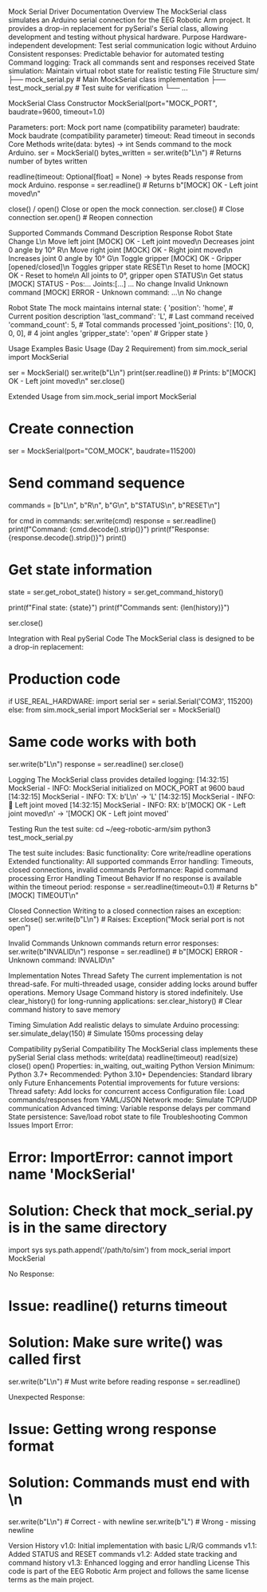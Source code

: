 
Mock Serial Driver Documentation
Overview
The MockSerial class simulates an Arduino serial connection for the EEG Robotic Arm project. It provides a drop-in replacement for pySerial's Serial class, allowing development and testing without physical hardware.
Purpose
Hardware-independent development: Test serial communication logic without Arduino
Consistent responses: Predictable behavior for automated testing
Command logging: Track all commands sent and responses received
State simulation: Maintain virtual robot state for realistic testing
File Structure
sim/
├── mock_serial.py         # Main MockSerial class implementation
├── test_mock_serial.py    # Test suite for verification
└── ...

MockSerial Class
Constructor
MockSerial(port="MOCK_PORT", baudrate=9600, timeout=1.0)

Parameters:
port: Mock port name (compatibility parameter)
baudrate: Mock baudrate (compatibility parameter)
timeout: Read timeout in seconds
Core Methods
write(data: bytes) -> int
Sends command to the mock Arduino.
ser = MockSerial()
bytes_written = ser.write(b"L\n")  # Returns number of bytes written

readline(timeout: Optional[float] = None) -> bytes
Reads response from mock Arduino.
response = ser.readline()  # Returns b"[MOCK] OK - Left joint moved\n"

close() / open()
Close or open the mock connection.
ser.close()  # Close connection
ser.open()   # Reopen connection

Supported Commands
Command
Description
Response
Robot State Change
L\n
Move left joint
[MOCK] OK - Left joint moved\n
Decreases joint 0 angle by 10°
R\n
Move right joint
[MOCK] OK - Right joint moved\n
Increases joint 0 angle by 10°
G\n
Toggle gripper
[MOCK] OK - Gripper [opened/closed]\n
Toggles gripper state
RESET\n
Reset to home
[MOCK] OK - Reset to home\n
All joints to 0°, gripper open
STATUS\n
Get status
[MOCK] STATUS - Pos:... Joints:[...] ...
No change
Invalid
Unknown command
[MOCK] ERROR - Unknown command: ...\n
No change

Robot State
The mock maintains internal state:
{
    'position': 'home',           # Current position description
    'last_command': 'L',          # Last command received
    'command_count': 5,           # Total commands processed
    'joint_positions': [10, 0, 0, 0],  # 4 joint angles
    'gripper_state': 'open'       # Gripper state
}

Usage Examples
Basic Usage (Day 2 Requirement)
from sim.mock_serial import MockSerial

ser = MockSerial()
ser.write(b"L\n")
print(ser.readline())  # Prints: b"[MOCK] OK - Left joint moved\n"
ser.close()

Extended Usage
from sim.mock_serial import MockSerial

# Create connection
ser = MockSerial(port="COM_MOCK", baudrate=115200)

# Send command sequence
commands = [b"L\n", b"R\n", b"G\n", b"STATUS\n", b"RESET\n"]

for cmd in commands:
    ser.write(cmd)
    response = ser.readline()
    print(f"Command: {cmd.decode().strip()}")
    print(f"Response: {response.decode().strip()}")
    print()

# Get state information
state = ser.get_robot_state()
history = ser.get_command_history()

print(f"Final state: {state}")
print(f"Commands sent: {len(history)}")

ser.close()

Integration with Real pySerial Code
The MockSerial class is designed to be a drop-in replacement:
# Production code
if USE_REAL_HARDWARE:
    import serial
    ser = serial.Serial('COM3', 115200)
else:
    from sim.mock_serial import MockSerial
    ser = MockSerial()

# Same code works with both
ser.write(b"L\n")
response = ser.readline()
ser.close()

Logging
The MockSerial class provides detailed logging:
[14:32:15] MockSerial - INFO: MockSerial initialized on MOCK_PORT at 9600 baud
[14:32:15] MockSerial - INFO: TX: b'L\n' -> 'L'
[14:32:15] MockSerial - INFO: 🔄 Left joint moved
[14:32:15] MockSerial - INFO: RX: b'[MOCK] OK - Left joint moved\n' -> '[MOCK] OK - Left joint moved'

Testing
Run the test suite:
cd ~/eeg-robotic-arm/sim
python3 test_mock_serial.py

The test suite includes:
Basic functionality: Core write/readline operations
Extended functionality: All supported commands
Error handling: Timeouts, closed connections, invalid commands
Performance: Rapid command processing
Error Handling
Timeout Behavior
If no response is available within the timeout period:
response = ser.readline(timeout=0.1)  # Returns b"[MOCK] TIMEOUT\n"

Closed Connection
Writing to a closed connection raises an exception:
ser.close()
ser.write(b"L\n")  # Raises: Exception("Mock serial port is not open")

Invalid Commands
Unknown commands return error responses:
ser.write(b"INVALID\n")
response = ser.readline()  # b"[MOCK] ERROR - Unknown command: INVALID\n"

Implementation Notes
Thread Safety
The current implementation is not thread-safe. For multi-threaded usage, consider adding locks around buffer operations.
Memory Usage
Command history is stored indefinitely. Use clear_history() for long-running applications:
ser.clear_history()  # Clear command history to save memory

Timing Simulation
Add realistic delays to simulate Arduino processing:
ser.simulate_delay(150)  # Simulate 150ms processing delay

Compatibility
pySerial Compatibility
The MockSerial class implements these pySerial Serial class methods:
write(data)
readline(timeout)
read(size)
close()
open()
Properties: in_waiting, out_waiting
Python Version
Minimum: Python 3.7+
Recommended: Python 3.10+
Dependencies: Standard library only
Future Enhancements
Potential improvements for future versions:
Thread safety: Add locks for concurrent access
Configuration file: Load commands/responses from YAML/JSON
Network mode: Simulate TCP/UDP communication
Advanced timing: Variable response delays per command
State persistence: Save/load robot state to file
Troubleshooting
Common Issues
Import Error:
# Error: ImportError: cannot import name 'MockSerial'
# Solution: Check that mock_serial.py is in the same directory
import sys
sys.path.append('/path/to/sim')
from mock_serial import MockSerial

No Response:
# Issue: readline() returns timeout
# Solution: Make sure write() was called first
ser.write(b"L\n")  # Must write before reading
response = ser.readline()

Unexpected Response:
# Issue: Getting wrong response format
# Solution: Commands must end with \n
ser.write(b"L\n")  # Correct - with newline
ser.write(b"L")    # Wrong - missing newline

Version History
v1.0: Initial implementation with basic L/R/G commands
v1.1: Added STATUS and RESET commands
v1.2: Added state tracking and command history
v1.3: Enhanced logging and error handling
License
This code is part of the EEG Robotic Arm project and follows the same license terms as the main project.


